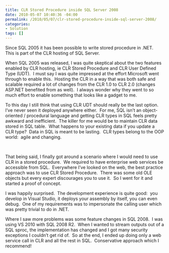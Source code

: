 ```yaml
---
title: CLR Stored Procedure inside SQL Server 2008
date: 2010-05-07 10:40:36 -04:00
permalink: /2010/05/07/clr-stored-procedure-inside-sql-server-2008/
categories:
- Solution
tags: []
---
```

<p>Since SQL 2005 it has been possible to write stored procedure in .NET.&#160; This is part of the CLR hosting of SQL Server.</p>  <p>When SQL 2005 was released, I was quite skeptical about the two features enabled by CLR hosting, ie CLR Stored Procedure and CLR User Defined Type (UDT).&#160; I must say I was quite impressed at the effort Microsoft went through to enable this.&#160; Hosting the CLR in a way that was both safe and scalable required a lot of changes from the CLR 1.0 to CLR 2.0 (changes ASP.NET benefited from as well).&#160; I always wonder why they went to so much effort to enable something that looks like a gadget to me.</p>  <p>To this day I still think that using CLR UDT should really be the last option.&#160; I’ve never seen it deployed anywhere either.&#160; For me, SQL isn’t an object-oriented / procedural language and getting CLR types in SQL feels pretty awkward and inefficient.&#160; The killer for me would be to maintain CLR data stored in SQL table.&#160; What happens to your existing data if you update a CLR type?&#160; Data in SQL is meant to be lasting.&#160; CLR types belong to the OOP world:&#160; agile and changing.</p>  <p>&#160;</p>  <p>That being said, I finally got around a scenario where I would need to use CLR in a stored procedure.&#160; We required to have enterprise web services be accessible from SQL.&#160; Everywhere I’ve looked on the web, the best practice approach was to use CLR Stored Procedure.&#160; There was some old OLE objects but every expert discourages you to use it.&#160; So I went for it and started a proof of concept.</p>  <p>I was happily surprised.&#160; The development experience is quite good:&#160; you develop in Visual Studio, it deploys your assembly by itself, you can even debug.&#160; One of my requirements was to impersonate the calling user which was pretty trivial to do in .NET.</p>  <p>Where I saw more problems was some feature changes in SQL 2008.&#160; I was using VS 2010 with SQL 2008 R2.&#160; When I wanted to stream outputs out of a SQL sproc, the implementation has changed and I got many security exceptions I couldn’t get rid of.&#160; So at the end, I ended up doing only a web service call in CLR and all the rest in SQL.&#160; Conservative approach which I recommend!</p>